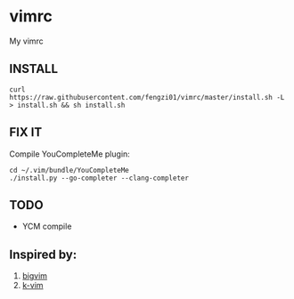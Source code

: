 # vimrc
My vimrc

## INSTALL
```
curl https://raw.githubusercontent.com/fengzi01/vimrc/master/install.sh -L > install.sh && sh install.sh
```
## FIX IT

Compile YouCompleteMe plugin:
```
cd ~/.vim/bundle/YouCompleteMe
./install.py --go-completer --clang-completer
```

## TODO 

 - YCM compile


## Inspired by:

 1. [bigvim](https://github.com/ruanyl/bigvim)
 2. [k-vim](https://github.com/wklken/k-vim)

